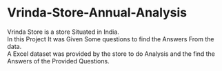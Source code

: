 # Vrinda-Store-Annual-Analysis
Vrinda Store is a store Situated in India.<br>
In this Project It was Given Some questions to find the Answers From the data.<br>
A Excel dataset was provided by the store to do Analysis and the find the Answers of the Provided Questions.<br>
